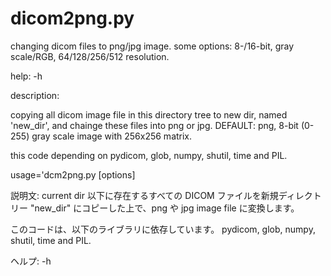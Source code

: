 # dicom2png.py
changing dicom files to png/jpg image. some options: 8-/16-bit, gray scale/RGB, 64/128/256/512 resolution.

help: -h


description:

copying all dicom image file in this directory tree to new dir, named 'new_dir', and chainge these files into png or jpg. DEFAULT: png, 8-bit (0-255) gray scale image with 256x256 matrix. 

this code depending on 
  pydicom, glob, numpy, shutil, time and PIL.

usage='dcm2png.py [options]
    

説明文:
current dir 以下に存在するすべての DICOM ファイルを新規ディレクトリー "new_dir" にコピーした上で、png や jpg image file に変換します。

このコードは、以下のライブラリに依存しています。
  pydicom, glob, numpy, shutil, time and PIL.

ヘルプ: -h
